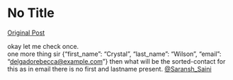 # No Title

[Original Post](https://discourse.onlinedegree.iitm.ac.in/t/164277/536)

<p>okay let me check once.<br>
one more thing sir {“first_name”: “Crystal”, “last_name”: “Wilson”, “email”: “<a href="mailto:delgadorebecca@example.com">delgadorebecca@example.com</a>”}   then what will be the sorted-contact for this as in email there is no first and lastname present. <a class="mention" href="/u/saransh_saini">@Saransh_Saini</a></p>